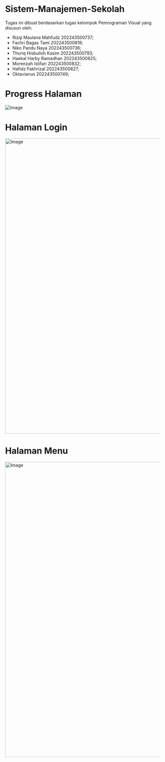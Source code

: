 # Sistem-Manajemen-Sekolah
Tugas ini dibuat berdasarkan tugas kelompok Pemrograman Visual yang disusun oleh:

- Rizqi Maulana Mahfudz 202243500737;
- Fachri Bagas Tami 202243500819;
- Niko Pandu Naya 202243500736;
- Thoriq Hisbulloh Kasim 202243500793;
- Haekal Harby Ramadhan 202243500825;
- Morenzah Istifari 202243500832;
- Hafidz Fakhrizal 202243500827;
- Oktavianus 202243500749;

# Progress Halaman
![Image](https://github.com/user-attachments/assets/a5d60dad-91d3-405d-9214-ecf0d7e3b353)

# Halaman Login
<img width="960" alt="Image" src="https://github.com/user-attachments/assets/41699cc9-a927-4c01-9899-79e001b368c7" />

# Halaman Menu
<img width="960" alt="Image" src="https://github.com/user-attachments/assets/66bd8ab2-d938-45a5-bfbd-f6d30f2a59aa" />
